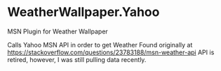 # WeatherWallpaper.Yahoo
MSN Plugin for Weather Wallpaper

Calls Yahoo MSN API in order to get Weather
Found originally at https://stackoverflow.com/questions/23783188/msn-weather-api
API is retired, however, I was still pulling data recently.
